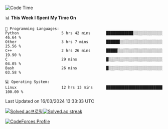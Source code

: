 
<!--START_SECTION:waka-->
![Code Time](http://img.shields.io/badge/Code%20Time-3%2C372%20hrs%2041%20mins-blue)

📊 **This Week I Spent My Time On** 

```text
💬 Programming Languages: 
Python                   5 hrs 42 mins       ████████████░░░░░░░░░░░░░   46.64 % 
Other                    3 hrs 7 mins        ██████░░░░░░░░░░░░░░░░░░░   25.56 % 
C++                      2 hrs 26 mins       █████░░░░░░░░░░░░░░░░░░░░   19.90 % 
C                        29 mins             █░░░░░░░░░░░░░░░░░░░░░░░░   04.05 % 
Bash                     26 mins             █░░░░░░░░░░░░░░░░░░░░░░░░   03.58 % 

💻 Operating System: 
Linux                    12 hrs 13 mins      █████████████████████████   100.00 % 
```


 Last Updated on 16/03/2024 13:33:33 UTC
<!--END_SECTION:waka-->


[![Solved.ac프로필](http://mazassumnida.wtf/api/generate_badge?boj=hckim96)](https://solved.ac/hckim96)[![Solved.ac streak](http://mazandi.herokuapp.com/api?handle=hckim96&theme=dark)](https://solved.ac/hckim96)


[![CodeForces Profile](https://cf.leed.at?id=hckim96)](https://codeforces.com/profile/hckim96)

